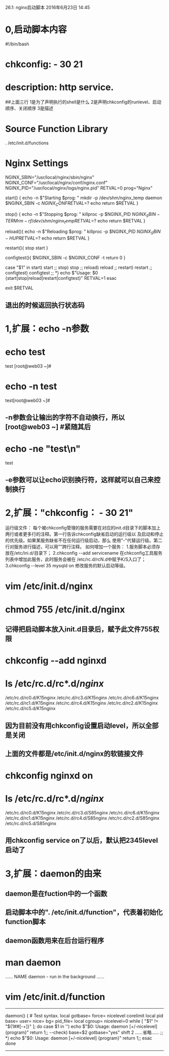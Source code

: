 26.1: nginx启动脚本
2016年6月23日
14:45
 
0,启动脚本内容
=========================================
#!/bin/bash
# chkconfig: - 30 21
# description: http service.
##上面三行
1是为了声明执行的shell是什么
2是声明chkconfig的runlevel、启动顺序、关闭顺序
3是描述
# Source Function Library
. /etc/init.d/functions
# Nginx Settings
 
NGINX_SBIN="/usr/local/nginx/sbin/nginx"
NGINX_CONF="/usr/local/nginx/conf/nginx.conf"
NGINX_PID="/usr/local/nginx/logs/nginx.pid"
RETVAL=0
prog="Nginx"
 
start() {
         echo -n $"Starting $prog: "
         mkdir -p /dev/shm/nginx_temp
         daemon $NGINX_SBIN -c $NGINX_CONF
         RETVAL=$?
         echo
         return $RETVAL
}
 
stop() {
         echo -n $"Stopping $prog: "
         killproc -p $NGINX_PID $NGINX_SBIN -TERM
         rm -rf /dev/shm/nginx_temp
         RETVAL=$?
         echo
         return $RETVAL
}
 
reload(){
         echo -n $"Reloading $prog: "
         killproc -p $NGINX_PID $NGINX_SBIN -HUP
         RETVAL=$?
         echo
         return $RETVAL
}
 
restart(){
         stop
         start
}
 
configtest(){
     $NGINX_SBIN -c $NGINX_CONF -t
     return 0
}
 
case "$1" in
   start)
         start
         ;;
   stop)
         stop
         ;;
   reload)
         reload
         ;;
   restart)
         restart
         ;;
   configtest)
         configtest
         ;;
   *)
         echo $"Usage: $0 {start|stop|reload|restart|configtest}"
         RETVAL=1
esac
 
exit $RETVAL
## 退出的时候返回执行状态码 
1,扩展：echo -n参数
=========================================
# echo test
test
[root@web03 ~]#
 
# echo -n test
test[root@web03 ~]#
## -n参数会让输出的字符不自动换行，所以[root@web03 ~] #紧随其后
 
# echo -ne "test\n"
test
## -e参数可以让echo识别换行符，这样就可以自己来控制换行 
2,扩展："chkconfig： - 30 21"
=========================================
运行级文件：
每个被chkconfig管理的服务需要在对应的init.d目录下的脚本加上
两行或者更多行的注释。第一行告诉chkconfig缺省启动的运行级以
及启动和停止的优先级。如果某服务缺省不在任何运行级启动，那么
使用"-"代替运行级。第二行对服务进行描述，可以用"\"跨行注释。
如何增加一个服务：
1.服务脚本必须存放在/etc/ini.d/目录下；
2.chkconfig --add servicename
在chkconfig工具服务列表中增加此服务，此时服务会被在
/etc/rc.d/rcN.d中赋予K/S入口了；
3.chkconfig --level 35 mysqld on
修改服务的默认启动等级。
# vim /etc/init.d/nginx
# chmod 755 /etc/init.d/nginx
## 记得把启动脚本放入init.d目录后，赋予此文件755权限
# chkconfig --add nginxd
 
# ls /etc/rc.d/rc*.d/*nginx*
/etc/rc.d/rc0.d/K15nginx  /etc/rc.d/rc3.d/K15nginx  /etc/rc.d/rc6.d/K15nginx
/etc/rc.d/rc1.d/K15nginx  /etc/rc.d/rc4.d/K15nginx
/etc/rc.d/rc2.d/K15nginx  /etc/rc.d/rc5.d/K15nginx
## 因为目前没有用chkconfig设置启动level，所以全部是关闭
## 上面的文件都是/etc/init.d/nginx的软链接文件
 
# chkconfig nginxd on
# ls /etc/rc.d/rc*.d/*nginx*
/etc/rc.d/rc0.d/K15nginx  /etc/rc.d/rc3.d/S85nginx  /etc/rc.d/rc6.d/K15nginx
/etc/rc.d/rc1.d/K15nginx  /etc/rc.d/rc4.d/S85nginx
/etc/rc.d/rc2.d/S85nginx  /etc/rc.d/rc5.d/S85nginx
## 用chkconfig service on了以后，默认把2345level启动了 
3,扩展：daemon的由来
===========================================
## daemon是在fuction中的一个函数
## 启动脚本中的". /etc/init.d/function"，代表着初始化function脚本
## daemon函数用来在后台运行程序
 
# man daemon
......
NAME
       daemon - run in the background
......
 
# vim /etc/init.d/function
*****************************************
daemon() {
        # Test syntax.
        local gotbase= force= nicelevel corelimit
        local pid base= user= nice= bg= pid_file=
        local cgroup=
        nicelevel=0
        while [ "$1" != "${1##[-+]}" ]; do
          case $1 in
            '')    echo $"$0: Usage: daemon [+/-nicelevel] {program}"
                   return 1;;
            --check)
                   base=$2
                   gotbase="yes"
                   shift 2
                   ......省略......
                   ;;
            *)     echo $"$0: Usage: daemon [+/-nicelevel] {program}"
                   return 1;;
          esac
        done
***************************************** 
